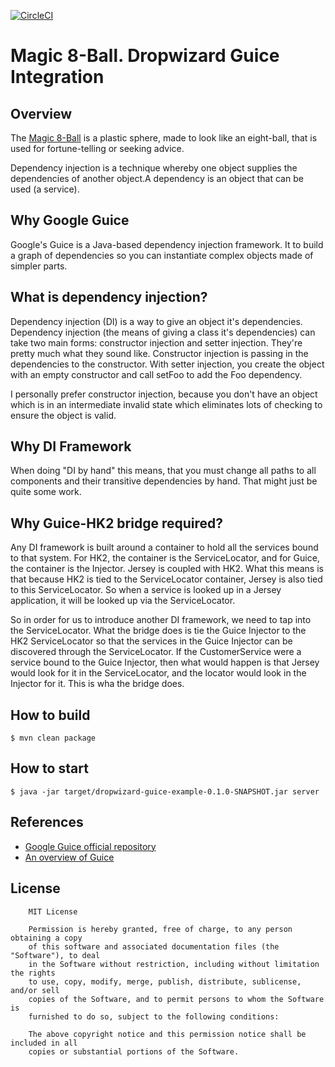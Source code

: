 [![CircleCI](https://circleci.com/gh/volkodavs/dropwizard-guice-example.svg?style=svg)](https://circleci.com/gh/volkodavs/dropwizard-guice-example)

# Magic 8-Ball. Dropwizard Guice Integration

## Overview 

The [Magic 8-Ball](https://en.wikipedia.org/wiki/Magic_8-Ball) is a plastic sphere, made to look like an eight-ball, 
that is used for fortune-telling or seeking advice.


Dependency injection is a technique whereby one object supplies the dependencies of another object.A dependency is an object that can be used (a service).

## Why Google Guice

Google's Guice is a Java-based dependency injection framework. 
It to build a graph of dependencies so you can instantiate complex objects made of simpler parts.

## What is dependency injection?
Dependency injection (DI) is a way to give an object it's dependencies.
Dependency injection (the means of giving a class it's dependencies) can take two main forms: constructor injection and setter injection. They're pretty much what they sound like. Constructor injection is passing in the dependencies to the constructor. With setter injection, you create the object with an empty constructor and call setFoo to add the Foo dependency.

I personally prefer constructor injection, because you don't have an object which is in an intermediate invalid state which eliminates lots of checking to ensure the object is valid.

## Why DI Framework

When doing "DI by hand" this means, that you must change all paths to all components and their transitive dependencies by hand.
That might just be quite some work.

## Why Guice-HK2 bridge required?

Any DI framework is built around a container to hold all the services bound to that system. 
For HK2, the container is the ServiceLocator, and for Guice, the container is the Injector. 
Jersey is coupled with HK2. What this means is that because HK2 is tied to the ServiceLocator container,
Jersey is also tied to this ServiceLocator. So when a service is looked up in a Jersey application, it will be looked up via the ServiceLocator.

So in order for us to introduce another DI framework, we need to tap into the ServiceLocator. 
What the bridge does is tie the Guice Injector to the HK2 ServiceLocator so that the services in the Guice Injector
can be discovered through the ServiceLocator. If the CustomerService were a service bound to the Guice Injector, 
then what would happen is that Jersey would look for it in the ServiceLocator,
and the locator would look in the Injector for it. This is wha the bridge does.

## How to build 

```shell script
$ mvn clean package 
```

## How to start 

```shell script
$ java -jar target/dropwizard-guice-example-0.1.0-SNAPSHOT.jar server
``` 

## References
* [Google Guice official repository](https://github.com/google/guice)
* [An overview of Guice](https://justin.abrah.ms/misc/an-overview-of-guice-java-dependency-injection.html)

## License

```text
    MIT License

    Permission is hereby granted, free of charge, to any person obtaining a copy
    of this software and associated documentation files (the "Software"), to deal
    in the Software without restriction, including without limitation the rights
    to use, copy, modify, merge, publish, distribute, sublicense, and/or sell
    copies of the Software, and to permit persons to whom the Software is
    furnished to do so, subject to the following conditions:
    
    The above copyright notice and this permission notice shall be included in all
    copies or substantial portions of the Software.
```